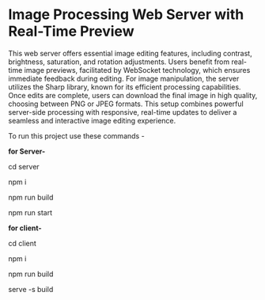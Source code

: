 # Image Processing Web Server with Real-Time Preview

This web server offers essential image editing features, including contrast, brightness, saturation, and rotation adjustments. Users benefit from real-time image previews, facilitated by WebSocket technology, which ensures immediate feedback during editing. For image manipulation, the server utilizes the Sharp library, known for its efficient processing capabilities. Once edits are complete, users can download the final image in high quality, choosing between PNG or JPEG formats. This setup combines powerful server-side processing with responsive, real-time updates to deliver a seamless and interactive image editing experience.

 
To run this project use these commands -

**for Server-**

cd server

npm i

npm run build

npm run start

**for client-**

cd client

npm i

npm run build

serve -s build
